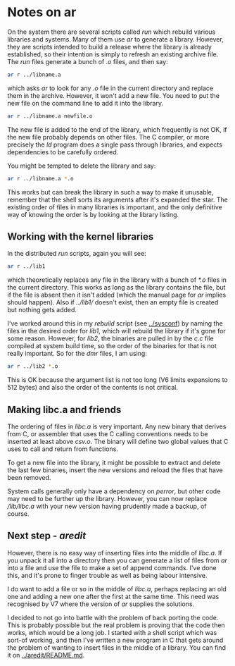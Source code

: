 # Notes on ar

On the system there are several scripts called _run_ which rebuild  various libraries and systems.  Many of them use _ar_ to generate  a library. However, they are scripts intended to build a release where the library is already established, so their intention is simply to refresh an existing archive file. The _run_ files generate a bunch of _.o_ files, and then say:

``` sh
ar r ../libname.a
```
which asks _ar_ to look for any _.o_ file in the current directory and replace them in the archive. However, it won't add a new file. You need to put the new file on the command line to add it into the library.

``` sh
ar r ../libname.a newfile.o
```
The new file is added to the end of the library, which frequently is not OK,  if the new file probably depends on other files. The C compiler, or more precisely the _ld_ program does a single pass through libraries, and expects dependencies to be carefully ordered.

You might be tempted to delete the library and say:

``` sh
ar r ../libname.a *.o
```
This works but can break the library in such a way to make it unusable, remember that the shell sorts its arguments after it's expanded the star. The existing order of files in many libraries is important, and the only definitive way of knowing the order is by looking at the library listing.

## Working with the kernel libraries

In the distributed _run_ scripts, again you will  see:

``` sh
ar r ../lib1
```
which theoretically replaces any file in the library with a bunch of  _*.o_ files in the current directory. This works as long as the library contains the file, but if the file is absent then it isn't added (which the manual page for _ar_ implies should happen). Also if  _../lib1/_ doesn't exist, then an empty file is created but nothing gets added.

I've worked around this in my _rebuild_ script (see [../sysconf](../sysconf/README.md)) by naming the files in the desired order for _lib1_, which will rebuild the library if it's gone for some reason. However, for _lib2_, the binaries are pulled in by the _c.c_ file compiled at system build time, so the order of the binaries for that is not really important. So for the _dmr_ files, I am using:

``` sh
ar r ../lib2 *.o
```
This is OK because the argument list is not too long (V6 limits expansions to 512 bytes) and also the order of the contents is not critical.

## Making libc.a and friends

The ordering of files in _libc.a_ is very important. Any new binary that derives from C, or assembler that uses the C calling conventions needs to be inserted at least above _csv.o_. The binary will define two global values that C uses to call and return from functions.

To get a new file into the library, it might be possible to extract and delete the last few binaries, insert the new versions and reload the files that have been removed.

System calls generally only have a dependency on _perror_, but other code may need to be further up the library. However, you can now replace _/lib/libc.a_ with your new version having prudently made a backup, of course.

## Next step - _aredit_

However, there is no easy way of inserting files into the middle of _libc.a_.  If you unpack it all into a directory then you can generate a list of files from _ar_ into a file and use the file to make a set of append commands. I've done this, and it's prone to finger trouble as well as being labour intensive.

I do want to add a file or so in the middle of _libc.a_, perhaps replacing an old one and adding a new one after the first at the same time. This need was recognised by V7 where the version of _ar_ supplies the solutions.

I decided to not go into battle with the problem of back porting the code. This is probably possible but the real problem is proving that the code then works, which would be a long job. I started with a shell script which was sort-of working, and then I've written a new program in C that gets around the problem of wanting to insert files in the middle of a library. You can find it on [../aredit/README.md](../aredit).
